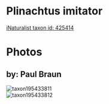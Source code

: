 
Plinachtus imitator
===================
  
[iNaturalist taxon id: 425414](https://www.inaturalist.org/taxa/425414)
# Photos

## by: Paul Braun
  
![taxon195433811](https://inaturalist-open-data.s3.amazonaws.com/photos/209324387/medium.jpg)  
![taxon195433812](https://inaturalist-open-data.s3.amazonaws.com/photos/209324433/medium.jpg)